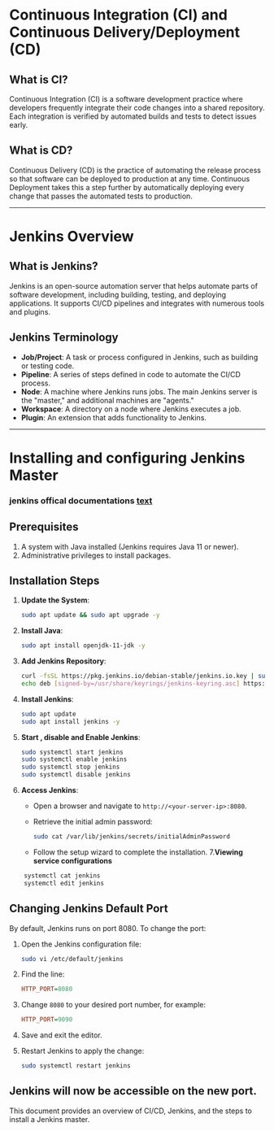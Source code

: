 # Continuous Integration (CI) and Continuous Delivery/Deployment (CD)

## What is CI?
Continuous Integration (CI) is a software development practice where developers frequently integrate their code changes into a shared repository. Each integration is verified by automated builds and tests to detect issues early.

## What is CD?
Continuous Delivery (CD) is the practice of automating the release process so that software can be deployed to production at any time. Continuous Deployment takes this a step further by automatically deploying every change that passes the automated tests to production.

---

# Jenkins Overview

## What is Jenkins?
Jenkins is an open-source automation server that helps automate parts of software development, including building, testing, and deploying applications. It supports CI/CD pipelines and integrates with numerous tools and plugins.

## Jenkins Terminology
- **Job/Project**: A task or process configured in Jenkins, such as building or testing code.
- **Pipeline**: A series of steps defined in code to automate the CI/CD process.
- **Node**: A machine where Jenkins runs jobs. The main Jenkins server is the "master," and additional machines are "agents."
- **Workspace**: A directory on a node where Jenkins executes a job.
- **Plugin**: An extension that adds functionality to Jenkins.

---

# Installing and configuring Jenkins Master
### jenkins offical documentations [text](https://www.jenkins.io/doc/tutorials/tutorial-for-installing-jenkins-on-AWS/)

## Prerequisites
1. A system with Java installed (Jenkins requires Java 11 or newer).
2. Administrative privileges to install packages.

## Installation Steps
1. **Update the System**:
    ```bash
    sudo apt update && sudo apt upgrade -y
    ```

2. **Install Java**:
    ```bash
    sudo apt install openjdk-11-jdk -y
    ```

3. **Add Jenkins Repository**:
    ```bash
    curl -fsSL https://pkg.jenkins.io/debian-stable/jenkins.io.key | sudo tee /usr/share/keyrings/jenkins-keyring.asc > /dev/null
    echo deb [signed-by=/usr/share/keyrings/jenkins-keyring.asc] https://pkg.jenkins.io/debian-stable binary/ | sudo tee /etc/apt/sources.list.d/jenkins.list > /dev/null
    ```

4. **Install Jenkins**:
    ```bash
    sudo apt update
    sudo apt install jenkins -y
    ```

5. **Start , disable and Enable Jenkins**:
    ```bash
    sudo systemctl start jenkins
    sudo systemctl enable jenkins
    sudo systemctl stop jenkins
    sudo systemctl disable jenkins
    ```

6. **Access Jenkins**:
    - Open a browser and navigate to `http://<your-server-ip>:8080`.
    - Retrieve the initial admin password:

      ```bash
      sudo cat /var/lib/jenkins/secrets/initialAdminPassword
      ```
    - Follow the setup wizard to complete the installation.
7.**Viewing service configurations**


  ```bash
      systemctl cat jenkins
      systemctl edit jenkins
 ```
## Changing Jenkins Default Port

By default, Jenkins runs on port 8080. To change the port:

1. Open the Jenkins configuration file:
    ```bash
    sudo vi /etc/default/jenkins
    ```
2. Find the line:
    ```ini
    HTTP_PORT=8080
    ```
3. Change `8080` to your desired port number, for example:
    ```ini
    HTTP_PORT=9090
    ```
4. Save and exit the editor.

5. Restart Jenkins to apply the change:
    ```bash
    sudo systemctl restart jenkins
    ```

Jenkins will now be accessible on the new port.
---

This document provides an overview of CI/CD, Jenkins, and the steps to install a Jenkins master.